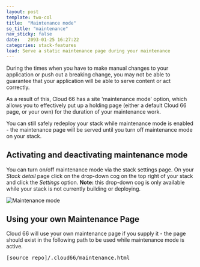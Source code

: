 ```yaml
---
layout: post
template: two-col
title:  "Maintenance mode"
so_title: "maintenance"
nav_sticky: false
date:   2093-01-25 16:27:22
categories: stack-features
lead: Serve a static maintenance page during your maintenance
---
```


During the times when you have to make manual changes to your application or push out a breaking change, you may not be able to guarantee that your application will be able to serve content or act correctly.

As a result of this, Cloud 66 has a site 'maintenance mode' option, which allows you to effectively put up a holding page (either a default Cloud 66 page, or your own) for the duration of your maintenance work.

You can still safely redeploy your stack while maintenance mode is enabled - the maintenance page will be served until you turn off maintenance mode on your stack.

## Activating and deactivating maintenance mode

You can turn on/off maintenance mode via the stack settings page. On your <i>Stack detail</i> page click on the drop-down cog on the top right of your stack and click the <i>Settings</i> option.
<b>Note:</b> this drop-down cog is only available while your stack is not currently building or deploying.

![Maintenance mode](http://cdn.cloud66.com/images/help/maintenance_mode.png)

## Using your own Maintenance Page

Cloud 66 will use your own maintenance page if you supply it - the page should exist in the following path to be used while maintenance mode is active.

<pre class="terminal">
[source&#95;repo]/.cloud66/maintenance.html
</pre>